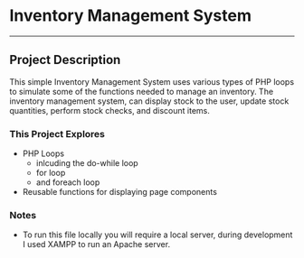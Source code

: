 # Inventory Management System
-----------
## Project Description
This simple Inventory Management System uses various types of PHP loops to simulate some of the functions needed to manage an inventory. The inventory management system, can display stock to the user, update stock quantities, perform stock checks, and discount items.

### This Project Explores
- PHP Loops
    - inlcuding the do-while loop
    - for loop
    - and foreach loop
- Reusable functions for displaying page components

### Notes
- To run this file locally you will require a local server, during development I used XAMPP to run an Apache server.
